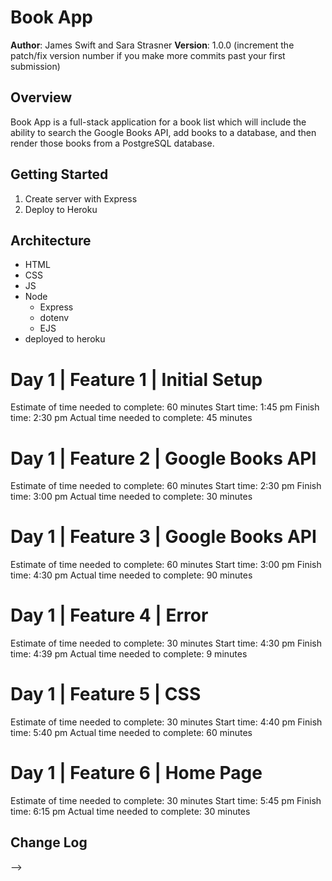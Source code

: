 # Book App

**Author**: James Swift and Sara Strasner
**Version**: 1.0.0 (increment the patch/fix version number if you make more commits past your first submission)

## Overview
Book App is a full-stack application for a book list which will include the ability to search the Google Books API, add books to a database, and then render those books from a PostgreSQL database.

## Getting Started
1. Create server with Express
1. Deploy to Heroku

## Architecture
- HTML
- CSS
- JS
- Node
  - Express
  - dotenv
  - EJS
- deployed to heroku

# Day 1 | Feature 1 | Initial Setup
Estimate of time needed to complete: 60 minutes
Start time: 1:45 pm
Finish time: 2:30 pm
Actual time needed to complete: 45 minutes

# Day 1 | Feature 2 | Google Books API
Estimate of time needed to complete: 60 minutes
Start time: 2:30 pm
Finish time: 3:00 pm
Actual time needed to complete: 30 minutes

# Day 1 | Feature 3 | Google Books API
Estimate of time needed to complete: 60 minutes
Start time: 3:00 pm
Finish time: 4:30 pm
Actual time needed to complete: 90 minutes

# Day 1 | Feature 4 | Error
Estimate of time needed to complete: 30 minutes
Start time: 4:30 pm
Finish time: 4:39 pm
Actual time needed to complete: 9 minutes

# Day 1 | Feature 5 | CSS
Estimate of time needed to complete: 30 minutes
Start time: 4:40 pm
Finish time: 5:40 pm
Actual time needed to complete: 60 minutes

# Day 1 | Feature 6 | Home Page
Estimate of time needed to complete: 30 minutes
Start time: 5:45 pm
Finish time: 6:15 pm
Actual time needed to complete: 30 minutes

## Change Log
<!-- Use this area to document the iterative changes made to your application as each feature is successfully implemented. Use time stamps. Here's an examples:

01-01-2001 4:59pm - Application now has a fully-functional express server, with GET and POST routes for the book resource.

## Credits and Collaborations
<!-- Give credit (and a link) to other people or resources that helped you build this application. -->
-->